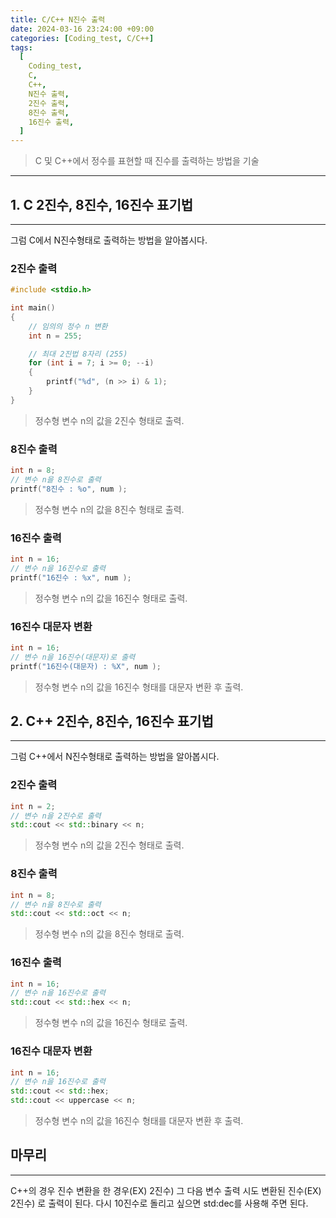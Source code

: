 ```yaml
---
title: C/C++ N진수 출력
date: 2024-03-16 23:24:00 +09:00
categories: [Coding_test, C/C++]
tags:
  [
    Coding_test,
    C,
    C++,
    N진수 출력,
    2진수 출력,
    8진수 출력,
    16진수 출력,
  ]
---
```


> C 및 C++에서 정수를 표현할 때 진수를 출력하는 방법을 기술

---

## 1. C 2진수, 8진수, 16진수 표기법
---
그럼 C에서 N진수형태로 출력하는 방법을 알아봅시다.

### 2진수 출력
```cpp
#include <stdio.h>

int main()
{
	// 임의의 정수 n 변환
	int n = 255;

	// 최대 2진법 8자리 (255)
	for (int i = 7; i >= 0; --i)
	{
		printf("%d", (n >> i) & 1);
	}
}
```

> 정수형 변수 n의 값을 2진수 형태로 출력.

### 8진수 출력
```cpp
int n = 8;
// 변수 n을 8진수로 출력
printf("8진수 : %o", num );
```

> 정수형 변수 n의 값을 8진수 형태로 출력.

### 16진수 출력
```cpp
int n = 16;
// 변수 n을 16진수로 출력
printf("16진수 : %x", num );
```

> 정수형 변수 n의 값을 16진수 형태로 출력.

### 16진수 대문자 변환
```cpp
int n = 16;
// 변수 n을 16진수(대문자)로 출력
printf("16진수(대문자) : %X", num );
```

> 정수형 변수 n의 값을 16진수 형태를 대문자 변환 후 출력.

## 2. C++ 2진수, 8진수, 16진수 표기법
---
그럼 C++에서 N진수형태로 출력하는 방법을 알아봅시다.  

### 2진수 출력
```cpp
int n = 2;
// 변수 n을 2진수로 출력
std::cout << std::binary << n;
```

> 정수형 변수 n의 값을 2진수 형태로 출력.

### 8진수 출력
```cpp
int n = 8;
// 변수 n을 8진수로 출력
std::cout << std::oct << n;
```

> 정수형 변수 n의 값을 8진수 형태로 출력.

### 16진수 출력
```cpp
int n = 16;
// 변수 n을 16진수로 출력
std::cout << std::hex << n;
```

> 정수형 변수 n의 값을 16진수 형태로 출력.

### 16진수 대문자 변환
```cpp
int n = 16;
// 변수 n을 16진수로 출력
std::cout << std::hex;
std::cout << uppercase << n;
```

> 정수형 변수 n의 값을 16진수 형태를 대문자 변환 후 출력.

## 마무리
---
C++의 경우 진수 변환을 한 경우(EX) 2진수) 그 다음 변수 출력 시도 변환된 진수(EX) 2진수) 로 출력이 된다. 다시 10진수로 돌리고 싶으면 std:dec를 사용해 주면 된다.
